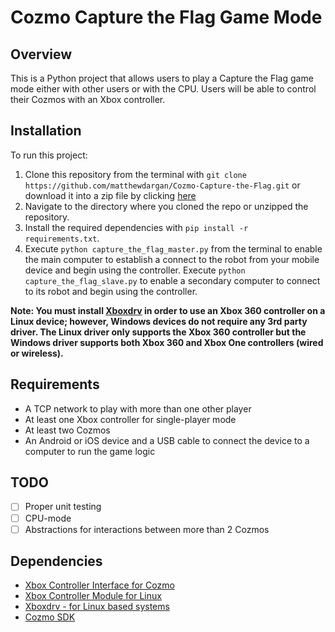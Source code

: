 # Cozmo Capture the Flag Game Mode
## Overview
This is a Python project that allows users to play a Capture the Flag game mode either with other users or with the CPU.
Users will be able to control their Cozmos with an Xbox controller.

## Installation
To run this project:

1. Clone this repository from the terminal with `git clone https://github.com/matthewdargan/Cozmo-Capture-the-Flag.git`
or download it into a zip file by clicking
[here](https://github.com/matthewdargan/Cozmo-Capture-the-Flag/archive/master.zip)
2. Navigate to the directory where you cloned the repo or unzipped the repository.
3. Install the required dependencies with `pip install -r requirements.txt`.
4. Execute `python capture_the_flag_master.py` from the terminal to enable the main computer to establish a connect
to the robot from your mobile device and begin using the controller. Execute `python capture_the_flag_slave.py`
to enable a secondary computer to connect to its robot and begin using the controller.

**Note: You must install [Xboxdrv](https://github.com/xboxdrv/xboxdrv) in order to use an Xbox 360 controller
on a Linux device; however, Windows devices do not require any 3rd party driver. The Linux driver only supports
the Xbox 360 controller but the Windows driver supports both Xbox 360 and Xbox One controllers (wired or wireless).**

## Requirements
* A TCP network to play with more than one other player
* At least one Xbox controller for single-player mode
* At least two Cozmos
* An Android or iOS device and a USB cable to connect the device to a computer to run the game logic

## TODO
- [ ] Proper unit testing
- [ ] CPU-mode
- [ ] Abstractions for interactions between more than 2 Cozmos

## Dependencies
* [Xbox Controller Interface for Cozmo](https://github.com/matthewdargan/Cozmo-Xbox-Controller)
* [Xbox Controller Module for Linux](https://github.com/FRC4564/Xbox)
* [Xboxdrv - for Linux based systems](https://github.com/xboxdrv/xboxdrv)
* [Cozmo SDK](http://cozmosdk.anki.com/docs/)
